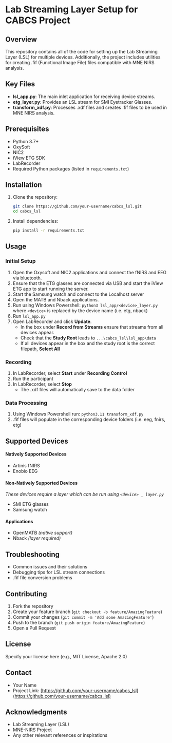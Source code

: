 # Lab Streaming Layer Setup for CABCS Project

## Overview

This repository contains all of the code for setting up the Lab Streaming Layer (LSL) for multiple devices. Additionally, the project includes utilities for creating .fif (Functional Image File) files compatible with MNE NIRS analysis.

## Key Files

- **lsl_app.py**: The main inlet application for receiving device streams.
- **etg_layer.py**: Provides an LSL stream for SMI Eyetracker Glasses.
- **transform_xdf.py**: Processes .xdf files and creates .fif files to be used in MNE NIRS analysis.

## Prerequisites

- Python 3.7+
- OxySoft
- NIC2
- iView ETG SDK
- LabRecorder
- Required Python packages (listed in `requirements.txt`)

## Installation

1. Clone the repository:
   ```bash
   git clone https://github.com/your-username/cabcs_lsl.git
   cd cabcs_lsl
   ```

2. Install dependencies:
   ```bash
   pip install -r requirements.txt
   ```

## Usage

### Initial Setup

1. Open the Oxysoft and NIC2 applications and connect the fNIRS and EEG via bluetooth.
2. Ensure that the ETG glasses are connected via USB and start the iView ETG app to start running the server.
3. Start the Samsung watch and connect to the Localhost server
4. Open the MATB and Nback applications.
5. Run using Windows Powershell: ```python3 lsl_app/<device>_layer.py``` where ```<device>``` is replaced by the device name (i.e. etg, nback)
6. Run ```lsl_app.py```
7. Open LabRecorder and click **Update**.
   -   In the box under **Record from Streams** ensure that streams from all devices appear.
   -   Check that the **Study Root** leads to ```...\cabcs_lsl\lsl_app\data```
   -   If all devices appear in the box and the study root is the correct filepath, **Select All**

### Recording

1. In LabRecorder, select **Start** under **Recording Control**
2. Run the participant
3. In LabRecorder, select **Stop**
   - The .xdf files will automatically save to the data folder

### Data Processing

1. Using Windows Powershell run: ```python3.11 transform_xdf.py```
2. .fif files will populate in the corresponding device folders (i.e. eeg, fnirs, etg)

## Supported Devices

#### Natively Supported Devices

- Artinis fNIRS
- Enobio EEG

#### Non-Natively Supported Devices
_These devices require a layer which can be run using ```<device> _ layer.py```_

- SMI ETG glasses
- Samsung watch

#### Applications

- OpenMATB _(native support)_
- Nback _(layer required)_

## Troubleshooting

- Common issues and their solutions
- Debugging tips for LSL stream connections
- .fif file conversion problems

## Contributing

1. Fork the repository
2. Create your feature branch (`git checkout -b feature/AmazingFeature`)
3. Commit your changes (`git commit -m 'Add some AmazingFeature'`)
4. Push to the branch (`git push origin feature/AmazingFeature`)
5. Open a Pull Request

## License

Specify your license here (e.g., MIT License, Apache 2.0)

## Contact

- Your Name
- Project Link: [https://github.com/your-username/cabcs_lsl](https://github.com/your-username/cabcs_lsl)

## Acknowledgments

- Lab Streaming Layer (LSL)
- MNE-NIRS Project
- Any other relevant references or inspirations